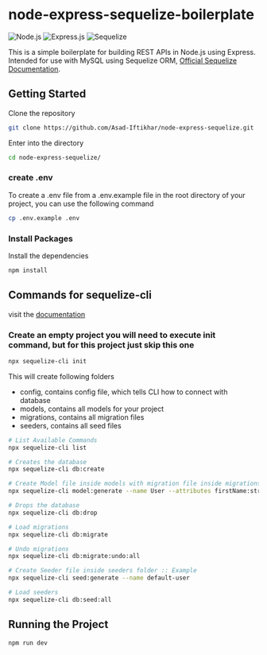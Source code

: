 # node-express-sequelize-boilerplate

![Node.js](https://img.shields.io/badge/Node.js-43853D?style=for-the-badge&logo=node.js&logoColor=white)
![Express.js](https://img.shields.io/badge/express.js-%23404d59.svg?style=for-the-badge&logo=express&logoColor=%2361DAFB)
![Sequelize](https://img.shields.io/badge/Sequelize-52B0E7?style=for-the-badge&logo=Sequelize&logoColor=white)

This is a simple boilerplate for building REST APIs in Node.js using Express. Intended for use with MySQL using Sequelize ORM, [Official Sequelize Documentation](https://sequelize.org/docs/v6/).

## Getting Started

Clone the repository

```bash
git clone https://github.com/Asad-Iftikhar/node-express-sequelize.git
```

Enter into the directory

```bash
cd node-express-sequelize/
```

### create .env

To create a .env file from a .env.example file in the root directory of your project, you can use the following command

```bash
cp .env.example .env
```

### Install Packages

Install the dependencies

```bash
npm install
```

## Commands for sequelize-cli

visit the [documentation](https://sequelize.org/docs/v6/other-topics/migrations/)

### Create an empty project you will need to execute init command, but for this project just skip this one

```bash
npx sequelize-cli init
```

This will create following folders

- config, contains config file, which tells CLI how to connect with database
- models, contains all models for your project
- migrations, contains all migration files
- seeders, contains all seed files

```bash
# List Available Commands
npx sequelize-cli list

# Creates the database
npx sequelize-cli db:create

# Create Model file inside models with migration file inside migrations folder :: Example
npx sequelize-cli model:generate --name User --attributes firstName:string,lastName:string,email:string,password:string

# Drops the database
npx sequelize-cli db:drop

# Load migrations
npx sequelize-cli db:migrate

# Undo migrations
npx sequelize-cli db:migrate:undo:all

# Create Seeder file inside seeders folder :: Example
npx sequelize-cli seed:generate --name default-user

# Load seeders
npx sequelize-cli db:seed:all
```

## Running the Project

```bash
npm run dev
```
